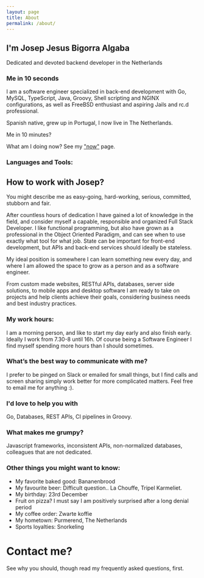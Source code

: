 ```yaml
---
layout: page
title: About
permalink: /about/
---
```



## I'm Josep Jesus Bigorra Algaba

Dedicated and devoted backend developer in the Netherlands</p>

### Me in 10 seconds

I am a software engineer specialized in back-end development with Go, MySQL, TypeScript, Java, Groovy, Shell scripting and NGINX configurations, as well as FreeBSD enthusiast and aspiring Jails and rc.d professional.

Spanish native, grew up in Portugal, I now live in The Netherlands.

Me in 10 minutes? 

What am I doing now? See my ["now"](/now/) page.

<h3 align="left">Languages and Tools:</h3>


## How to work with Josep?

You might describe me as easy-going, hard-working, serious, committed, stubborn and fair.

After countless hours of dedication I have gained a lot of knowledge in the field, and consider myself a capable, responsible and organized Full Stack Developer. I like functional programming, but also have grown as a professional in the Object Oriented Paradigm, and can see when to use exactly what tool for what job. State can be important for front-end development, but APIs and back-end services should ideally be stateless.

My ideal position is somewhere I can learn something new every day, and where I am allowed the space to grow as a person and as a software engineer.

From custom made websites, RESTful APIs, databases, server side solutions, to mobile apps and desktop software I am ready to take on projects and help clients achieve their goals, considering business needs and best industry practices.

### My work hours:
I am a morning person, and like to start my day early and also finish early. Ideally I work from 7.30-8 until 16h. Of course being a Software Engineer I find myself spending more hours than I should sometimes.

### What’s the best way to communicate with me?
I prefer to be pinged on Slack or emailed for small things, but I find calls and screen sharing simply work better for more complicated matters. Feel free to email me for anything :).

### I'd love to help you with
Go, Databases, REST APIs, CI pipelines in Groovy.

### What makes me grumpy?
Javascript frameworks, inconsistent APIs, non-normalized databases, colleagues that are not dedicated.


### Other things you might want to know:

* My favorite baked good: Bananenbrood
* My favourite beer: Difficult question.. La Chouffe, Tripel Karmeliet.
* My birthday: 23rd December
* Fruit on pizza? I must say I am positively surprised after a long denial period
* My coffee order: Zwarte koffie
* My hometown: Purmerend, The Netherlands
* Sports loyalties: Snorkeling



# Contact me?

See why you should, though read my frequently asked questions, first.
